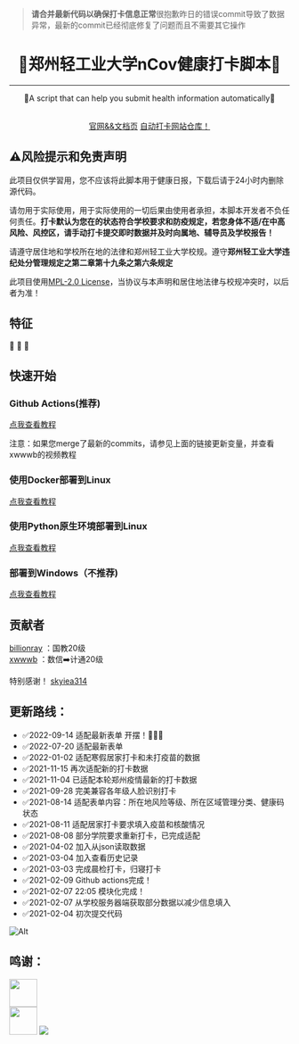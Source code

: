 > **请合并最新代码以确保打卡信息正常**很抱歉昨日的错误commit导致了数据异常，最新的commit已经彻底修复了问题而且不需要其它操作

<h1 align="center">🎉郑州轻工业大学nCov健康打卡脚本🎉</h1>
<hr />
<p align="center">🍺A script that can help you submit health information automatically🍺</p>
<div align="center">
<img src="https://img.shields.io/badge/Python-3.9-brightgreen" alt="">
<img src="https://img.shields.io/badge/Chrome-v88-green" alt="">
<a target="_blank" href="https://daka.xwwwb.com"><img src="https://img.shields.io/badge/Docs-latest-blueviolet" alt=""></a>
</div>
<div align="center"><a target="_blank" href="https://xwwwb.github.io/zzulidakadocs">官网&&文档页</a> 
<a target="_blank" href="https://github.com/xwwwb/ZzuliDakaWeb">自动打卡网站仓库！</a></div>

<h2>⚠风险提示和免责声明</h2>

此项目仅供学習用，您不应该将此脚本用于健康日报，下载后请于24小时内删除源代码。

请勿用于实际使用，用于实际使用的一切后果由使用者承担，本脚本开发者不负任何责任。**打卡默认为您在的状态符合学校要求和防疫规定，若您身体不适/在中高风险、风控区，请手动打卡提交即时数据并及时向属地、辅导员及学校报告！**

请遵守居住地和学校所在地的法律和郑州轻工业大学校规。遵守**郑州轻工业大学违纪处分管理规定之第二章第十九条之第六条规定**

此项目使用[MPL-2.0 License](https://github.com/billionray/ZZULI-healthreport/blob/main/LICENSE)，当协议与本声明和居住地法律与校规冲突时，以后者为准！


<h2>特征</h2>
👏
🎨
🍔

<h2>快速开始</h2>

<h3>Github Actions(推荐)</h3>
 <a target="_blank" href="https://xwwwb.github.io/zzulidakadocs/#/github_action">点我查看教程</a><br />
 
 注意：如果您merge了最新的commits，请参见上面的链接更新变量，并查看xwwwb的视频教程
<h3>使用Docker部署到Linux</h3>
 <a target="_blank" href="https://xwwwb.github.io/zzulidakadocs/#/docker">点我查看教程</a>
<h3>使用Python原生环境部署到Linux</h3>
 <a target="_blank" href="https://xwwwb.github.io/zzulidakadocs/#/linux">点我查看教程</a>
<h3>部署到Windows（不推荐)</h3>
 <a target="_blank" href="https://xwwwb.github.io/zzulidakadocs/#/local">点我查看教程</a>
<h2>贡献者</h2>

 [billionray](https://github.com/billionray) ：国教20级  
 [xwwwb](https://github.com/xwwwb) ：数信➡️计通20级
 
特别感谢！ [skyiea314](https://github.com/skyiea314)

<h2>更新路线：</h2>
<ul>
<li>✅2022-09-14 适配最新表单 开摆！🫠🫠🫠</li>
<li>✅2022-07-20 适配最新表单</li>
<li>✅2022-01-02 适配寒假居家打卡和未打疫苗的数据</li>
<li>✅2021-11-15 再次适配新的打卡数据</li>
<li>✅2021-11-04 已适配本轮郑州疫情最新的打卡数据</li>
<li>✅2021-09-28 完美兼容各年级人脸识别打卡</li>
<li>✅2021-08-14 适配表单内容：所在地风险等级、所在区域管理分类、健康码状态</li>
<li>✅2021-08-11 适配居家打卡要求填入疫苗和核酸情况</li>
<li>✅2021-08-08 部分学院要求重新打卡，已完成适配</li>
<li>✅2021-04-02 加入从json读取数据</li>
<li>✅2021-03-04 加入查看历史记录</li>
<li>✅2021-03-03 完成晨检打卡，归寝打卡</li>
<li>✅2021-02-09 Github actions完成！</li>
<li>✅2021-02-07 22:05 模块化完成！</li>
<li>✅2021-02-07 从学校服务器端获取部分数据以减少信息填入</li>
<li>✅2021-02-04 初次提交代码</li>
</ul>

![Alt](https://repobeats.axiom.co/api/embed/bb22485e12ef2414bde7533a0f6eece3c48786ac.svg "Repobeats analytics image")

<h2>鸣谢：</h2>
<a href="https://www.python.org/"><img src="https://www.python.org/static/img/python-logo.png" alt="" height="50px"></a><br />
<a href="https://visualstudio.microsoft.com/zh-hans/vs/"><img src="https://visualstudio.microsoft.com/wp-content/uploads/2019/06/BrandVisualStudioWin2019-3.svg" alt="" height="50px"></a>
<a href="https://www.jetbrains.com/zh-cn/pycharm/"><img src="https://upload.wikimedia.org/wikipedia/commons/thumb/1/1d/PyCharm_Icon.svg/96px-PyCharm_Icon.svg.png"></a><br />
